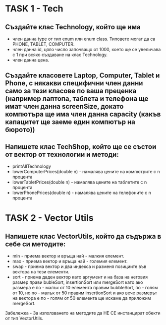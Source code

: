 # TASK 1 - Tech
## Създайте клас Technology, който ще има
- член данна type от тип enum или enum class. Типовете могат да са PHONE, TABLET, COMPUTER.
- член данна id, цяло число започващо от 1000, което ще се увеличава с 1 при всяко създаване на клас Technology.
- член данна цена.
## Създайте класовете Laptop, Computer, Tablet и Phone, с някакви специфични член данни само за тези класове по ваша преценка (например лаптопа, таблета и телефона ще имат член данна screenSize, докато компютъра ще има член данна capacity (какъв капацитет ще заеме един компютър на бюрото))

## Напишете клас TechShop, който ще се състои от вектор от технологии и методи:
- printAllTechnology
- lowerComputerPrices(double n) - намалява цените на компютрите с n процента
- lowerTabletPrices(double n) - намалява цените на таблетите с n процента
- lowerPhonePrices(double n) - намалява цените на телефоните с n процента

# TASK 2 - Vector Utils
## Напишете клас VectorUtils, който да съдържа в себе си методите:
- min - приема вектор и връща най - малкия елемент.
- max - приема вектор и връща най - големия елемент.
- swap - приема вектор и два индекса и разменя позициите във вектора на тези елементи.
- sort - приема даден вектор като аргумент и на база на неговия размер прави bubleSort, insertionSort или mergeSort като ако размера е по - малък от 10 елемента правим bubbleSort, по - голям от 10, но по - малък от 50 правим insertionSort и ако вече размерът на вектора е по - голям от 50 елемента ще искаме да приложим mergeSort.

Забележка - За използването на методите да НЕ СЕ инстанцират обекти от тип VectorUtils.
